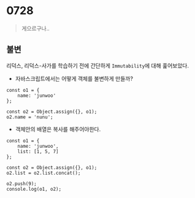# 0728

> 게으르구나..

## 불변

리덕스, 리덕스-사가를 학습하기 전에 간단하게 `Immutability`에 대해 훑어보았다.

- 자바스크립트에서는 어떻게 객체를 불변하게 만들까?

```
const o1 = {
	name: 'junwoo'
};

const o2 = Object.assign({}, o1);
o2.name = 'nunu';
```



- 객체안의 배열은 복사를 해주어야한다.

```
const o1 = {
	name: 'junwoo',
	list: [1, 5, 7]
};

const o2 = Object.assign({}, o1);
o2.list = o2.list.concat();

o2.push(9);
console.log(o1, o2);
```

